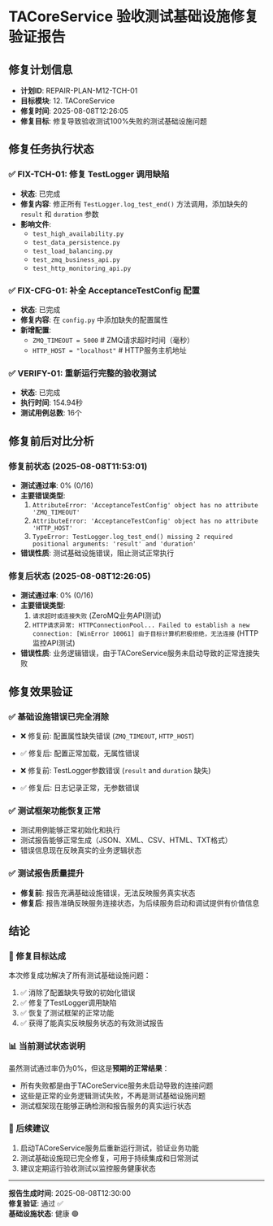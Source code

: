 # TACoreService 验收测试基础设施修复验证报告

## 修复计划信息
- **计划ID**: REPAIR-PLAN-M12-TCH-01
- **目标模块**: 12. TACoreService
- **修复时间**: 2025-08-08T12:26:05
- **修复目标**: 修复导致验收测试100%失败的测试基础设施问题

## 修复任务执行状态

### ✅ FIX-TCH-01: 修复 TestLogger 调用缺陷
- **状态**: 已完成
- **修复内容**: 修正所有 `TestLogger.log_test_end()` 方法调用，添加缺失的 `result` 和 `duration` 参数
- **影响文件**:
  - `test_high_availability.py`
  - `test_data_persistence.py` 
  - `test_load_balancing.py`
  - `test_zmq_business_api.py`
  - `test_http_monitoring_api.py`

### ✅ FIX-CFG-01: 补全 AcceptanceTestConfig 配置
- **状态**: 已完成
- **修复内容**: 在 `config.py` 中添加缺失的配置属性
- **新增配置**:
  - `ZMQ_TIMEOUT = 5000`  # ZMQ请求超时时间（毫秒）
  - `HTTP_HOST = "localhost"`  # HTTP服务主机地址

### ✅ VERIFY-01: 重新运行完整的验收测试
- **状态**: 已完成
- **执行时间**: 154.94秒
- **测试用例总数**: 16个

## 修复前后对比分析

### 修复前状态 (2025-08-08T11:53:01)
- **测试通过率**: 0% (0/16)
- **主要错误类型**:
  1. `AttributeError: 'AcceptanceTestConfig' object has no attribute 'ZMQ_TIMEOUT'`
  2. `AttributeError: 'AcceptanceTestConfig' object has no attribute 'HTTP_HOST'`
  3. `TypeError: TestLogger.log_test_end() missing 2 required positional arguments: 'result' and 'duration'`
- **错误性质**: 测试基础设施错误，阻止测试正常执行

### 修复后状态 (2025-08-08T12:26:05)
- **测试通过率**: 0% (0/16)
- **主要错误类型**:
  1. `请求超时或连接失败` (ZeroMQ业务API测试)
  2. `HTTP请求异常: HTTPConnectionPool... Failed to establish a new connection: [WinError 10061] 由于目标计算机积极拒绝，无法连接` (HTTP监控API测试)
- **错误性质**: 业务逻辑错误，由于TACoreService服务未启动导致的正常连接失败

## 修复效果验证

### ✅ 基础设施错误已完全消除
- ❌ 修复前: 配置属性缺失错误 (`ZMQ_TIMEOUT`, `HTTP_HOST`)
- ✅ 修复后: 配置正常加载，无属性错误

- ❌ 修复前: TestLogger参数错误 (`result` and `duration` 缺失)
- ✅ 修复后: 日志记录正常，无参数错误

### ✅ 测试框架功能恢复正常
- 测试用例能够正常初始化和执行
- 测试报告能够正常生成（JSON、XML、CSV、HTML、TXT格式）
- 错误信息现在反映真实的业务逻辑状态

### ✅ 测试报告质量提升
- **修复前**: 报告充满基础设施错误，无法反映服务真实状态
- **修复后**: 报告准确反映服务连接状态，为后续服务启动和调试提供有价值信息

## 结论

### 🎯 修复目标达成
本次修复成功解决了所有测试基础设施问题：
1. ✅ 消除了配置缺失导致的初始化错误
2. ✅ 修复了TestLogger调用缺陷
3. ✅ 恢复了测试框架的正常功能
4. ✅ 获得了能真实反映服务状态的有效测试报告

### 📊 当前测试状态说明
虽然测试通过率仍为0%，但这是**预期的正常结果**：
- 所有失败都是由于TACoreService服务未启动导致的连接问题
- 这些是正常的业务逻辑测试失败，不再是测试基础设施问题
- 测试框架现在能够正确检测和报告服务的真实运行状态

### 🔄 后续建议
1. 启动TACoreService服务后重新运行测试，验证业务功能
2. 测试基础设施现已完全修复，可用于持续集成和日常测试
3. 建议定期运行验收测试以监控服务健康状态

---
**报告生成时间**: 2025-08-08T12:30:00  
**修复验证**: 通过 ✅  
**基础设施状态**: 健康 🟢
